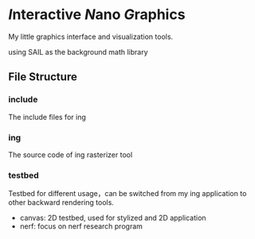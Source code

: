 # *I*nteractive *N*ano *G*raphics

My little graphics interface and visualization tools.

using SAIL as the background math library

## File Structure

### include

The include files for ing

### ing

The source code of ing rasterizer tool

### testbed

Testbed for different usage，can be switched from my ing application to other backward rendering tools.

- canvas: 2D testbed, used for stylized and 2D application
- nerf: focus on nerf research program

